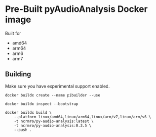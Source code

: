 # Pre-Built pyAudioAnalysis Docker image

Built for
* amd64
* arm64
* arm6
* arm7

## Building

Make sure you have experimental support enabled.

```
docker buildx create --name pibuilder --use
```

```
docker buildx inspect --bootstrap
```

```
docker buildx build \
    --platform linux/amd64,linux/arm64,linux/arm/v7,linux/arm/v6 \
    -t ncrmro/py-audio-analysis:latest \
    -t ncrmro/py-audio-analysis:0.3.5 \
    --push .
```
